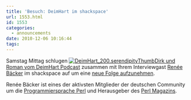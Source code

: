 ```yaml
---
title: 'Besuch: DeimHart im shackspace'
url: 1553.html
id: 1553
categories:
  - announcements
date: 2010-12-06 10:16:44
tags:
---
```


Samstag Mittag schlugen [![](https://blog.shackspace.de/wp-content/uploads/2010/12/DeimHart_200.serendipityThumb.png "DeimHart_200.serendipityThumb")](http://www.deimeke.net/dirk/blog/index.php?/categories/41-deimhart)[Dirk und Roman vom DeimHart Podcast](http://deimhart.net/) zusammen mit Ihrem Interviewgast [Renée Bäcker](http://www.renee-baecker.de/) im shackspace auf um eine [neue Folge aufzunehmen](http://deimhart.net/index.php?/archives/104-Folge-20-Perl.html).

Renée Bäcker ist eines der aktivsten Mitglieder der deutschen Community um die [Programmiersprache Perl](http://www.perl.org/) und Herausgeber des [Perl Magazins](http://www.perl-magazin.de/).